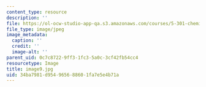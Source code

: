 ```yaml
---
content_type: resource
description: ''
file: https://ol-ocw-studio-app-qa.s3.amazonaws.com/courses/5-301-chemistry-laboratory-techniques-january-iap-2012/34ba7981d954965688601fa7e5e4b71a_image9.jpg
file_type: image/jpeg
image_metadata:
  caption: ''
  credit: ''
  image-alt: ''
parent_uid: 0c7c8722-9ff3-1fc3-5a0c-3cf42fb54cc4
resourcetype: Image
title: image9.jpg
uid: 34ba7981-d954-9656-8860-1fa7e5e4b71a
---
```

